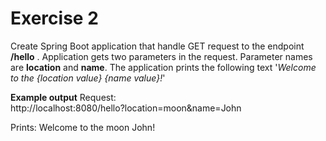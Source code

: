 # Exercise 2

Create Spring Boot application that handle GET request to the endpoint **/hello**
. Application gets two parameters in the request. Parameter names are **location** and **name**. The application prints the following 
text '*Welcome to the {location value} {name value}!*'

**Example output**
Request:  
http://localhost:8080/hello?location=moon&name=John 

Prints:
Welcome to the moon John!
